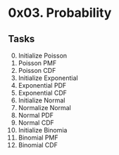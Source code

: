 # 0x03. Probability

## Tasks

0. Initialize Poisson
1. Poisson PMF
2. Poisson CDF
3.  Initialize Exponential
4.  Exponential PDF
5.  Exponential CDF
6.  Initialize Normal
7.  Normalize Normal
8.  Normal PDF
9.  Normal CDF
10. Initialize Binomia
11. Binomial PMF
12. Binomial CDF
